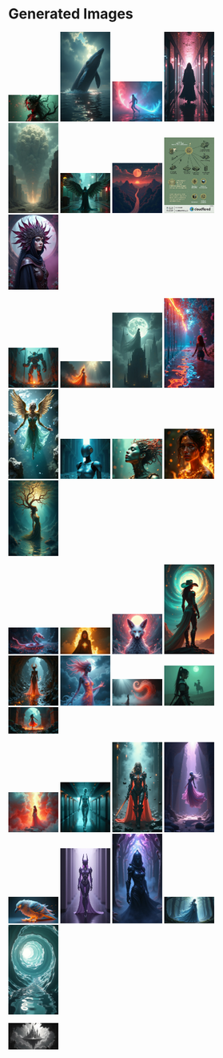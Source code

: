 # Generated Images



<img src="2025_08_01_01.webp" width="100"/> <img src="2025_08_01_02.webp" width="100"/> <img src="2025_08_01_03.webp" width="100"/> <img src="2025_08_01_04.webp" width="100"/> <img src="2025_08_01_05.webp" width="100"/> <img src="2025_08_01_06.webp" width="100"/> <img src="2025_08_01_07.webp" width="100"/> <img src="2025_08_01_08.webp" width="100"/> <img src="2025_08_01_09.webp" width="100"/>

<img src="2025_08_01_10.webp" width="100"/> <img src="2025_08_01_11.webp" width="100"/> <img src="2025_08_01_12.webp" width="100"/> <img src="2025_08_01_13.webp" width="100"/> <img src="2025_08_01_14.webp" width="100"/> <img src="2025_08_01_15.webp" width="100"/> <img src="2025_08_01_16.webp" width="100"/> <img src="2025_08_01_17.webp" width="100"/> <img src="2025_08_01_18.webp" width="100"/>

<img src="2025_08_01_19.webp" width="100"/> <img src="2025_08_01_20.webp" width="100"/> <img src="2025_08_01_21.webp" width="100"/> <img src="2025_08_01_22.webp" width="100"/> <img src="2025_08_01_23.webp" width="100"/> <img src="2025_08_01_24.webp" width="100"/> <img src="2025_08_01_25.webp" width="100"/> <img src="2025_08_01_26.webp" width="100"/> <img src="2025_08_01_27.webp" width="100"/>

<img src="2025_08_01_28.webp" width="100"/> <img src="2025_08_01_29.webp" width="100"/> <img src="2025_08_01_30.webp" width="100"/> <img src="2025_08_01_31.webp" width="100"/> <img src="2025_08_01_32.webp" width="100"/> <img src="2025_08_01_33.webp" width="100"/> <img src="2025_08_01_34.webp" width="100"/> <img src="2025_08_01_35.webp" width="100"/> <img src="2025_08_01_36.webp" width="100"/>

<img src="2025_08_01_37.webp" width="100"/>